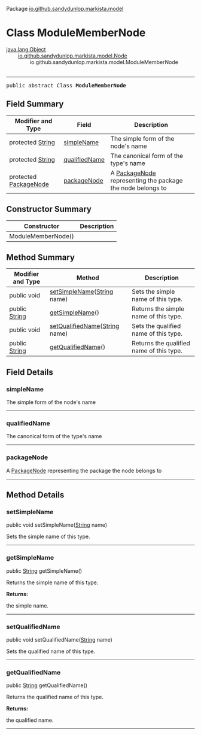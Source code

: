 Package [io.github.sandydunlop.markista.model](index.md)

# Class ModuleMemberNode
[java.lang.Object](https://docs.oracle.com/en/java/javase/24/docs/api/java.base/java/lang/Object.html)<br/>
        [io.github.sandydunlop.markista.model.Node](Node.md)<br/>
                io.github.sandydunlop.markista.model.ModuleMemberNode<br/>
<br/>

----

<span style="font-family: monospace;">public abstract Class __ModuleMemberNode__</span>


## Field Summary

| Modifier and Type                                                                                      | Field                           | Description                                                                  |
|--------------------------------------------------------------------------------------------------------|---------------------------------|------------------------------------------------------------------------------|
| protected [String](https://docs.oracle.com/en/java/javase/24/docs/api/java.base/java/lang/String.html) | [simpleName](#simplename)       | The simple form of the node's name                                           |
| protected [String](https://docs.oracle.com/en/java/javase/24/docs/api/java.base/java/lang/String.html) | [qualifiedName](#qualifiedname) | The canonical form of the type's name                                        |
| protected [PackageNode](PackageNode.md)                                                                | [packageNode](#packagenode)     | A [PackageNode](PackageNode.md) representing the package the node belongs to |

## Constructor Summary

| Constructor        | Description |
|--------------------|-------------|
| ModuleMemberNode() |             |

## Method Summary

| Modifier and Type                                                                                   | Method                                                                                                                                   | Description                              |
|-----------------------------------------------------------------------------------------------------|------------------------------------------------------------------------------------------------------------------------------------------|------------------------------------------|
| public void                                                                                         | [setSimpleName](#setsimplename)([String](https://docs.oracle.com/en/java/javase/24/docs/api/java.base/java/lang/String.html) name)       | Sets the simple name of this type.       |
| public [String](https://docs.oracle.com/en/java/javase/24/docs/api/java.base/java/lang/String.html) | [getSimpleName](#getsimplename)()                                                                                                        | Returns the simple name of this type.    |
| public void                                                                                         | [setQualifiedName](#setqualifiedname)([String](https://docs.oracle.com/en/java/javase/24/docs/api/java.base/java/lang/String.html) name) | Sets the qualified name of this type.    |
| public [String](https://docs.oracle.com/en/java/javase/24/docs/api/java.base/java/lang/String.html) | [getQualifiedName](#getqualifiedname)()                                                                                                  | Returns the qualified name of this type. |

## Field Details

### simpleName

The simple form of the node's name


---

### qualifiedName

The canonical form of the type's name


---

### packageNode

A [PackageNode](PackageNode.md) representing the package the node belongs to


---


## Method Details

### setSimpleName

public void setSimpleName([String](https://docs.oracle.com/en/java/javase/24/docs/api/java.base/java/lang/String.html) name)

Sets the simple name of this type.


---

### getSimpleName

public [String](https://docs.oracle.com/en/java/javase/24/docs/api/java.base/java/lang/String.html) getSimpleName()

Returns the simple name of this type.

**Returns:**

the simple name.


---

### setQualifiedName

public void setQualifiedName([String](https://docs.oracle.com/en/java/javase/24/docs/api/java.base/java/lang/String.html) name)

Sets the qualified name of this type.


---

### getQualifiedName

public [String](https://docs.oracle.com/en/java/javase/24/docs/api/java.base/java/lang/String.html) getQualifiedName()

Returns the qualified name of this type.

**Returns:**

the qualified name.


---

